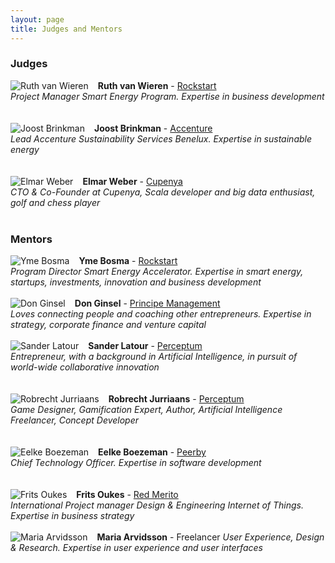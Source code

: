 ```yaml
---
layout: page
title: Judges and Mentors
---
```

### Judges
<span><img src="{{ site.baseurl }}public/images/ruth-van-wieren.jpg" style="float:left;padding-right:15px" alt="Ruth van Wieren"/>**Ruth van Wieren** - [Rockstart](http://rockstart.com/)<br/>
*Project Manager Smart Energy Program. Expertise in business development*</span>
<br/><br/><br/>
<span><img src="{{ site.baseurl }}public/images/joost-brinkman.jpg" style="float:left;padding-right:15px" alt="Joost Brinkman"/>**Joost Brinkman** - [Accenture](http://www.accenture.nl/)<br />
*Lead Accenture Sustainability Services Benelux. Expertise in sustainable energy*</span>
<br/><br/><br />
<span><img src="{{ site.baseurl }}public/images/elmar-weber.jpg" style="float:left;padding-right:15px" alt="Elmar Weber"/>**Elmar Weber** - [Cupenya](http://cupenya.com/)<br/>
*CTO & Co-Founder at Cupenya, Scala developer and big data enthusiast, golf and chess player*</span>
<br/><br/>
### Mentors
<span><img src="{{ site.baseurl }}public/images/yme-bosma.jpg" style="float:left;padding-right:15px" alt="Yme Bosma"/>**Yme Bosma** - [Rockstart](http://www.rockstart.com/)<br/>
*Program Director Smart Energy Accelerator. Expertise in smart energy, startups, investments, innovation and business development*</span>
<br/><br/>
<span><img src="{{ site.baseurl }}public/images/don-ginsel.jpg" style="float:left;padding-right:15px" alt="Don Ginsel"/>**Don Ginsel** - [Principe Management](http://www.principemanagement.nl/)<br/>
*Loves connecting people and coaching other entrepreneurs. Expertise in strategy, corporate finance and venture capital*</span>
<br/><br/>
<span><img src="{{ site.baseurl }}public/images/sander-latour.jpg" style="float:left;padding-right:15px" alt="Sander Latour"/>**Sander Latour** - [Perceptum](http://www.perceptum.nl/)<br/>
*Entrepreneur, with a background in Artificial Intelligence, in pursuit of world-wide collaborative innovation*</span>
<br/><br/><br/>
<span><img src="{{ site.baseurl }}public/images/robrecht-jurriaans.jpg" style="float:left;padding-right:15px" alt="Robrecht Jurriaans"/>**Robrecht Jurriaans** - [Perceptum](http://www.perceptum.nl/)<br/>
*Game Designer, Gamification Expert, Author, Artificial Intelligence Freelancer, Concept Developer*</span>
<br/><br/><br/>
<span><img src="{{ site.baseurl }}public/images/eelke-boezeman.jpg" style="float:left;padding-right:15px" alt="Eelke Boezeman"/>**Eelke Boezeman** - [Peerby](https://peerby.com)<br/>
*Chief Technology Officer. Expertise in software development*</span>
<br/><br/><br/>
<span><img src="{{ site.baseurl }}public/images/frits-oukes.jpg" style="float:left;padding-right:15px" alt="Frits Oukes"/>**Frits Oukes** - [Red Merito](http://www.redmerito.nl/)<br />
*International Project manager Design & Engineering Internet of Things. Expertise in business strategy*</span>
<br/><br/>
<span><img src="{{ site.baseurl }}public/images/maria-arvidsson.jpg" style="float:left;padding-right:15px" alt="Maria Arvidsson"/>**Maria Arvidsson** - Freelancer
*User Experience, Design & Research. Expertise in user experience and user interfaces*</span>
<br/><br/><br/><br/><br/>
